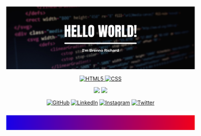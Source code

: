 
<p align="center">
    <a href="gttps://github.com">
        <img src="https://github.com/brennorichard/brennorichard/blob/main/assets/brenno.png"/>
    </a>
</p>

<p align="center">
	<a href="https://developer.mozilla.org/pt-BR/docs/Web/Guide/HTML/HTML5">
	    <img alt="HTML5" src="https://img.shields.io/badge/HTML5-E34F26?style=for-the-badge&logo=html5&logoColor=white"/>
	    </a>
	<a href="https://developer.mozilla.org/pt-BR/docs/Web/CSS">
    	    <img alt="CSS" src="https://img.shields.io/badge/CSS3-1572B6?style=for-the-badge&logo=css3&logoColor=white">
	    </a>


<p align="center">
    <img height="140em" src="https://github-readme-stats-eight-theta.vercel.app/api?username=brennorichard&show_icons=true&theme=dracula&include_all_commits=true&count_private=true"/>
    <img height="140em" src="https://github-readme-stats-eight-theta.vercel.app/api/top-langs/?username=brennorichard&layout=compact&langs_count=8&theme=dracula"/>
</p>



<p align="center">
	<a href="https://github.com/brennorichard"><img src="https://img.icons8.com/bubbles/50/000000/github.png" alt="GitHub"/></a>
	<a href="https://www.linkedin.com/in/brenno-r-49b93415a/"><img src="https://img.icons8.com/bubbles/50/000000/linkedin.png" alt="LinkedIn"/></a>
	<a href="https://www.instagram.com/brenno_rich/"><img src="https://img.icons8.com/bubbles/50/000000/instagram.png" alt="Instagram"/></a>
	<a href="https://twitter.com/BrennoRichard3"><img src="https://img.icons8.com/bubbles/50/000000/twitter.png" alt="Twitter"/></a>
</p>


![rodape](https://github.com/brennorichard/brennorichard/blob/main/assets/rodape.png)
